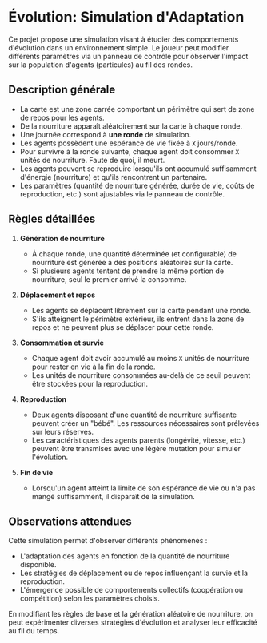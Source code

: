 # Évolution: Simulation d'Adaptation

Ce projet propose une simulation visant à étudier des comportements d'évolution dans un environnement simple. Le joueur peut modifier différents paramètres via un panneau de contrôle pour observer l'impact sur la population d'agents (particules) au fil des rondes.

## Description générale

* La carte est une zone carrée comportant un périmètre qui sert de zone de repos pour les agents.
* De la nourriture apparaît aléatoirement sur la carte à chaque ronde.
* Une journée correspond à **une ronde** de simulation.
* Les agents possèdent une espérance de vie fixée à `X` jours/ronde.
* Pour survivre à la ronde suivante, chaque agent doit consommer `X` unités de nourriture. Faute de quoi, il meurt.
* Les agents peuvent se reproduire lorsqu'ils ont accumulé suffisamment d'énergie (nourriture) et qu'ils rencontrent un partenaire.
* Les paramètres (quantité de nourriture générée, durée de vie, coûts de reproduction, etc.) sont ajustables via le panneau de contrôle.

## Règles détaillées

1. **Génération de nourriture**
   - À chaque ronde, une quantité déterminée (et configurable) de nourriture est générée à des positions aléatoires sur la carte.
   - Si plusieurs agents tentent de prendre la même portion de nourriture, seul le premier arrivé la consomme.

2. **Déplacement et repos**
   - Les agents se déplacent librement sur la carte pendant une ronde.
   - S'ils atteignent le périmètre extérieur, ils entrent dans la zone de repos et ne peuvent plus se déplacer pour cette ronde.

3. **Consommation et survie**
   - Chaque agent doit avoir accumulé au moins `X` unités de nourriture pour rester en vie à la fin de la ronde.
   - Les unités de nourriture consommées au-delà de ce seuil peuvent être stockées pour la reproduction.

4. **Reproduction**
   - Deux agents disposant d'une quantité de nourriture suffisante peuvent créer un "bébé". Les ressources nécessaires sont prélevées sur leurs réserves.
   - Les caractéristiques des agents parents (longévité, vitesse, etc.) peuvent être transmises avec une légère mutation pour simuler l'évolution.

5. **Fin de vie**
   - Lorsqu'un agent atteint la limite de son espérance de vie ou n'a pas mangé suffisamment, il disparaît de la simulation.

## Observations attendues

Cette simulation permet d'observer différents phénomènes :

* L'adaptation des agents en fonction de la quantité de nourriture disponible.
* Les stratégies de déplacement ou de repos influençant la survie et la reproduction.
* L'émergence possible de comportements collectifs (coopération ou compétition) selon les paramètres choisis.

En modifiant les règles de base et la génération aléatoire de nourriture, on peut expérimenter diverses stratégies d'évolution et analyser leur efficacité au fil du temps.

